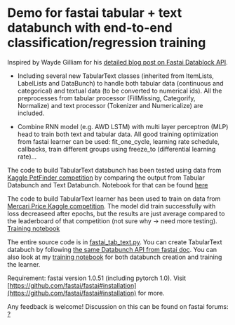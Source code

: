 # Demo for fastai tabular + text databunch with end-to-end classification/regression training

Inspired by Wayde Gilliam for his [detailed blog post on Fastai Datablock API](https://blog.usejournal.com/finding-data-block-nirvana-a-journey-through-the-fastai-data-block-api-c38210537fe4).

- Including several new TabularText classes (inherited from ItemLists, LabelLists and DataBunch) to handle both tabular data (continuous and categorical) and textual data (to be converted to numerical ids). All the preprocesses from tabular processor (FillMissing, Categorify, Normalize) and text processor (Tokenizer and Numericalize) are included.

- Combine RNN model (e.g. AWD LSTM) with multi layer perceptron (MLP) head to train both text and tabular data. All good training optimization from fastai learner can be used: fit_one_cycle, learning rate schedule, callbacks, train different groups using freeze_to (differential learning rate)...

The code to build TabularText databunch has been tested using data from [Kaggle PetFinder competition](https://www.kaggle.com/c/petfinder-adoption-prediction/) by comparing the output from Tabular Databunch and Text Databunch. Notebook for that can be found [here](fastai-api-experiment.ipynb)

The code to build TabularText learner has been used to train on data from [Mercari Price Kaggle competition](https://www.kaggle.com/c/mercari-price-suggestion-challenge). The model did train successfully with loss decreaseed after epochs, but the results are just average compared to the leaderboard of that competition (not sure why -> need more testing). [Training notebook](tabular-text-training-complete.ipynb)


The entire source code is in [fastai_tab_text.py](fastai_tab_text.py). You can create TabularText databuch by following [the same Databunch API from fastai doc](https://docs.fast.ai/tutorial.data.html). You can also look at my [training notebook](tabular-text-training-complete.ipynb) for both databunch creation and training the learner.

Requirement: fastai version 1.0.51 (including pytorch 1.0). Visit [https://github.com/fastai/fastai#installation](https://github.com/fastai/fastai#installation) for more.


Any feedback is welcome! Discussion on this can be found on fastai forums: [?](?)